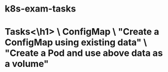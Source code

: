 # k8s-exam-tasks
<h1>Tasks<\h1> \
ConfigMap \
"Create a ConfigMap using existing data" \
"Create a Pod and use above data as a volume"

